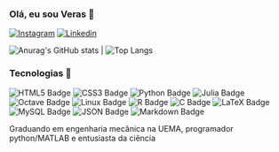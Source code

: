 ### Olá, eu sou Veras 👋


[![Instagram](https://img.shields.io/badge/Instagram-E4405F?logo=instagram&logoColor=fff&style=for-the-badge)](https://www.instagram.com/dvero_23/)
[![Linkedin](https://img.shields.io/badge/LinkedIn-0A66C2?logo=linkedin&logoColor=fff&style=for-the-badge)](https://www.linkedin.com/in/danilo-veras-007b8b149/)


![Anurag's GitHub stats](https://github-readme-stats.vercel.app/api?username=veras-d&show_icons=true&theme=radical) | ![Top Langs](https://github-readme-stats.vercel.app/api/top-langs/?username=veras-d&layout=compact)

### Tecnologias 🤖

![HTML5 Badge](https://img.shields.io/badge/HTML5-E34F26?logo=html5&logoColor=fff&style=for-the-badge)
![CSS3 Badge](https://img.shields.io/badge/CSS3-1572B6?logo=css3&logoColor=fff&style=for-the-badge)
![Python Badge](https://img.shields.io/badge/Python-3776AB?logo=python&logoColor=fff&style=for-the-badge)
![Julia Badge](https://img.shields.io/badge/Julia-9558B2?logo=julia&logoColor=fff&style=for-the-badge)
![Octave Badge](https://img.shields.io/badge/Octave-0790C0?logo=octave&logoColor=fff&style=for-the-badge)
![Linux Badge](https://img.shields.io/badge/Linux-FCC624?logo=linux&logoColor=000&style=for-the-badge)
![R Badge](https://img.shields.io/badge/R-276DC3?logo=r&logoColor=fff&style=for-the-badge)
![C Badge](https://img.shields.io/badge/C-A8B9CC?logo=c&logoColor=fff&style=for-the-badge)
![LaTeX Badge](https://img.shields.io/badge/LaTeX-008080?logo=latex&logoColor=fff&style=for-the-badge)
![MySQL Badge](https://img.shields.io/badge/MySQL-4479A1?logo=mysql&logoColor=fff&style=for-the-badge)
![JSON Badge](https://img.shields.io/badge/JSON-000?logo=json&logoColor=fff&style=for-the-badge)
![Markdown Badge](https://img.shields.io/badge/Markdown-000?logo=markdown&logoColor=fff&style=for-the-badge)

Graduando em engenharia mecânica na UEMA, programador python/MATLAB e entusiasta da ciência


<!--
**Veras-D/veras-d** is a ✨ _special_ ✨ repository because its `README.md` (this file) appears on your GitHub profile.

Here are some ideas to get you started:

- 🔭 I’m currently working on ...
- 🌱 I’m currently learning ...
- 👯 I’m looking to collaborate on ...
- 🤔 I’m looking for help with ...
- 💬 Ask me about ...
- 📫 How to reach me: ...
- 😄 Pronouns: ...
- ⚡ Fun fact: ...
-->
